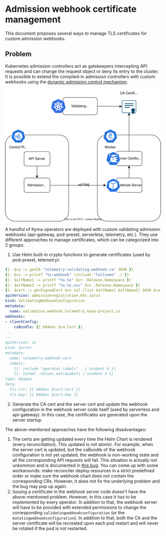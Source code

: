 # Admission webhook certificate management

This document proposes several ways to manage TLS certificates for custom admission webhooks. 

## Problem

Kubernetes admission controllers act as gatekeepers intercepting API requests and can change the request object or deny its entry to the cluster.
It is possible to extend the compiled-in admission controllers with custom webhooks using the [dynamic admission control mechanism](https://kubernetes.io/docs/reference/access-authn-authz/extensible-admission-controllers/).

<img src="assets/admission-controller-certs.drawio.svg">

A handful of Kyma operators are deployed with custom validating admission webhooks (api-gateway, pod-preset, serverless, telemetry, etc.). They use different apporaches to manage certificates, which can be categorized into 2 groups.

1. Use Helm built-in crypto functions to generate certificates (used by pod-preset, telemetry):
```yaml
{{- $ca := genCA "telemetry-validating-webhook-ca" 3650 }}
{{- $cn := printf "%s-webhook" (include "fullname" .) }}
{{- $altName1 := printf "%s.%s" $cn .Release.Namespace }}
{{- $altName2 := printf "%s.%s.svc" $cn .Release.Namespace }}
{{- $cert := genSignedCert $cn nil (list $altName1 $altName2) 3650 $ca }}
apiVersion: admissionregistration.k8s.io/v1
kind: ValidatingWebhookConfiguration
metadata:
  name: validation.webhook.telemetry.kyma-project.io
webhooks:
- clientConfig:
    caBundle: {{ b64enc $ca.Cert }}
...
---
apiVersion: v1
kind: Secret
metadata:
  name: telemetry-webhook-cert
  labels:
    {{- include "operator.labels" . | nindent 4 }}
    {{- toYaml .Values.extraLabels | nindent 4 }}
type: Opaque
data:
  tls.crt: {{ b64enc $cert.Cert }}
  tls.key: {{ b64enc $cert.Key }}
```

2. Generate the CA cert and the server cert and update the webhook configuration in the webhook server code itself (used by serverless and api-gateway). In this case, the certificates are generated upon the server startup.

The above-mentioned approaches have the following disadvantages:

1. The certs are getting updated every time the Helm Chart is rendered (every reconciliation). This updated is not atomic. For example, when the server cert is updated, but the caBundle of the webhook configuration is not yet updated, the webhook is non-working state and all the corresponding API requests will fail. This situation is actually not unkommon and is documented in [this bug](https://github.com/kyma-project/kyma/issues/15142). You can come up with some workarounds: make reconciler deploy resources in a strict predefined order or make sure the webhook chart does not contain the corresponding CRs. However, it does not fix the underlying problem and the bug may pop up again. 
2. Issuing a certificate in the webhook server code doesn't have the above-mentioned problem. However, in this case it has to be implemented by every operator. In addition to that, the webhook server will have to be provided with extended permissions to change the corresponding `validatingwebhookconfiguration` (or the `mutatingwebhookconfiguration`). In addition to that, both the CA and the server certificate will be recreated upon each pod restart and will never be rotated if the pod is not restarted.
